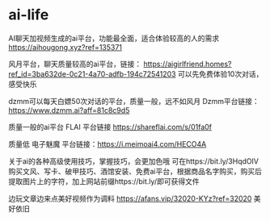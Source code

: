 # ai-life
AI聊天加视频生成的ai平台，功能最全面，适合体验较高的人的需求 https://aihougong.xyz?ref=135371

风月平台，聊天质量较高的ai平台，链接：
https://aigirlfriend.homes?ref_id=3ba632de-0c21-4a70-adfb-194c72541203
可以先免费体验10次对话，感受快乐

dzmm可以每天白嫖50次对话的平台，质量一般，远不如风月
Dzmm平台链接：https://www.dzmm.ai?aff=81c8c9d5

质量一般的ai平台
FLAI 平台链接 https://shareflai.com/s/01fa0f

质量低
电子魅魔 平台链接：https://i.meimoai4.com/HECO4A

关于ai的各种高级使用技巧，掌握技巧，会更加色哦
可在https://bit.ly/3HqdOlV
购买文风、写卡、破甲技巧、酒馆安装、免费ai平台，根据商品名字购买，购买后提取图片上的字符，加上网站前缀https://bit.ly/即可获得文件

边玩文章边来点美好视频作为调料
https://afans.vip/32020-KYz?ref=32020
美好依旧
